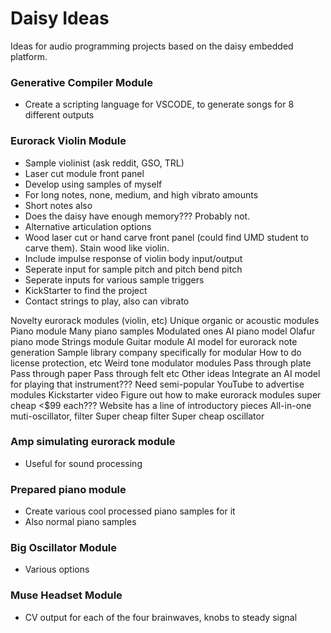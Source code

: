 # Daisy Ideas

Ideas for audio programming projects based on the daisy embedded platform.

### Generative Compiler Module
 - Create a scripting language for VSCODE, to generate songs for 8 different outputs

### Eurorack Violin Module
 - Sample violinist (ask reddit, GSO, TRL)
 - Laser cut module front panel
 - Develop using samples of myself
 - For long notes, none, medium, and high vibrato amounts
 - Short notes also
 - Does the daisy have enough memory??? Probably not.
 - Alternative articulation options
 - Wood laser cut or hand carve front panel (could find UMD student to carve them). Stain wood like violin.
 - Include impulse response of violin body input/output
 - Seperate input for sample pitch and pitch bend pitch
 - Seperate inputs for various sample triggers
 - KickStarter to find the project
 - Contact strings to play, also can vibrato

Novelty eurorack modules (violin, etc)
Unique organic or acoustic modules
Piano module
Many piano samples
Modulated ones
AI piano model
Olafur piano mode
Strings module
Guitar module
AI model for eurorack note generation
Sample library company specifically for modular
How to do license protection, etc
Weird tone modulator modules
Pass through plate
Pass through paper
Pass through felt
etc
Other ideas
Integrate an AI model for playing that instrument???
Need semi-popular YouTube to advertise modules
Kickstarter video
Figure out how to make eurorack modules super cheap <$99 each???
Website has a line of introductory pieces
All-in-one muti-oscillator, filter
Super cheap filter
Super cheap oscillator


### Amp simulating eurorack module
 - Useful for sound processing

### Prepared piano module
 - Create various cool processed piano samples for it
 - Also normal piano samples

### Big Oscillator Module
 - Various options

### Muse Headset Module
 - CV output for each of the four brainwaves, knobs to steady signal
